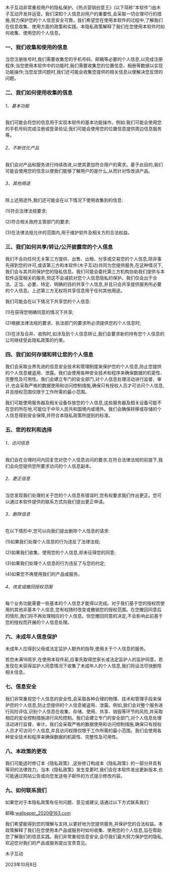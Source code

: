 木子互动非常重视用户的隐私保护。《热点营销创意王》(以下简称“本软件”)由木子互动开发并运营。我们深知个人信息对用户的重要性,会采取一切合理可行的措施,努力保护您的个人信息安全可靠。我们希望您在使用本软件的过程中,了解我们在信息收集、使用方面的政策和实践。本隐私政策解释了我们在您使用本软件时如何收集、使用您的个人信息。

### 一、我们收集和使用的信息

当您注册账号时,我们需要收集您的手机号码、邮箱等必要的个人信息,以完成注册程序;当您使用本软件中的功能时,我们需要收集您的位置信息、相册等数据以实现功能操作;当您反馈问题时,我们还可能会收集您提供的相关信息以便解决您反馈的问题。

### 二、我们如何使用收集的信息

###### 1、基本功能

我们可能会将您的信息用于实现本软件的基本功能操作。例如:我们可能会使用您的手机号码完成注册或登录验证;我们可能会使用您的位置信息提供周边信息服务等。

###### 2、不断优化产品

我们会对产品和服务进行持续改进,以使其更加符合用户的需求。基于此目的,我们可能会使用您的信息以便我们能够了解用户的是什么,从而针对性改进产品。

###### 3、其他用途

除上述用途外,我们还可能会在以下情况下使用收集到的信息:

(1)符合法律法规要求;

(2)符合相关政府主管部门的要求;

(3)在法律法规允许的范围内,用于维护软件及相关方的合法权益。

### 三、我们如何共享/转让/公开披露您的个人信息

我们不会向任何无关第三方提供、出售、出租、分享或交易您的个人信息,除非事先得到您的许可,或该第三方和本软件(木子互动)共同为您提供服务,在这种情况下,我们会与其共同保护您的隐私信息。我们可能会委托第三方机构协助我们提供与本软件运营相关的服务,但这不会减损对您个人信息隐私的保护。我们仅会出于合法、正当、必要、特定、明确的目的共享个人信息,并且只会共享提供服务所必要的个人信息。上述第三方无权将共享信息用于任何其他用途。

我们可能会在以下情况下共享您的个人信息:

(1)在获得您明确同意的情况下共享;

(2)根据法律法规的要求、执法部门的要求所必须提供您的个人信息时;

(3)在涉及合并、收购时,如涉及到个人信息转让,我们会要求新的持有您个人信息的公司继续受此隐私政策的约束。

### 四、我们如何存储和转让您的个人信息

我们会采取业界先进的信息安全技术和管理制度来保护您的个人信息,防止您提供的个人信息被盗用、泄露。我们会使用各种安全技术和程序来确保数据的机密性、完整性及可用性。我们会建立专门的安全部门,对个人信息处理活动进行监督、审计,也会采取严格的数据使用和访问控制措施,确保只有授权人员才可访问个人信息,并且授权范围仅限于工作所需的最小范围。

我们可能使用服务器及相关设备存放您的个人信息,这些服务器及相关设备可能不在您的所在地,可能位于中华人民共和国境内或境外。我们会确保转移或存储的个人信息得到安全保障,并符合本隐私政策所提到的标准。

### 五、您的权利和选择

###### 1、访问信息

我们会在合理时间内回复您对您个人信息访问的要求,在符合法律法规的前提下,我们会向您提供您所要求访问的个人信息副本。

###### 2、更正信息

当您发现我们处理的关于您的个人信息有错误时,您有权要求我们作出更正。您可以通过本软件提供的联系方式向我们提出更正申请。

###### 3、删除信息

在以下情形中,您可以向我们提出删除个人信息的请求:

(1)如果我们处理个人信息的行为违反了法律法规;

(2)如果我们收集、使用您的个人信息,却未征得您的同意;

(3)如果我们处理个人信息的行为违反了与您的约定;

(4)如果您不再使用我们的产品或服务。

###### 4、改变或撤回授权范围

每个业务功能需要一些基本的个人信息才能得以完成。对于我们基于您的授权而使用的其他非基本个人信息,您有权随时改变或撤销您的授权范围。在您撤回同意后的情形,我们将不再处理相应的个人信息。但您撤回同意的决定,不会影响此前基于您的授权而开展的个人信息处理。

### 六、未成年人信息保护

未成年人应得到父母或法定监护人额外的指导,使用关于个人信息的服务。

若您未满18周岁,在使用本软件前,应事先取得您家长或法定监护人的监护同意。若发现在未获得监护人同意情况下收集了未成年人的个人信息,我们将设法尽快删除相关信息。

### 七、信息安全

我们非常重视您个人信息的安全性,会采取各种合理的物理、技术和管理手段来保护您的个人信息,防止您提供的个人信息被盗用、泄露。例如,我们会对整个服务进行风险评估,识别个人信息在收集、存储、使用、共享、销毁等环节的风险,并采取相应的安全控制措施进行风险控制。我们会建立专门的安全部门,对个人信息处理活动进行监督、审计。我们会采取严格的数据使用和访问控制措施,确保只有授权人员才可访问个人信息,并且访问权限仅限于工作所需的最小范围。我们会使用各种安全技术和程序来确保数据的机密性、完整性及可用性。

### 八、本政策的更改

我们可能适时修订本《隐私政策》,这些修订构成本《隐私政策》的一部分并具有等同的法律效力。当本《隐私政策》发生变更时,我们会在本软件发出更新版本,也可能通过网站公告或向您发送电子邮件的方式提示修改内容。

### 九、如何联系我们

如果您对于本隐私政策有任何问题、意见或建议,请通过以下方式联系我们:

邮箱:wallpaper_2020@163.com

我们希望能得到您的理解与支持,以更好地为您提供服务,并保护您的合法权益。本政策解释了我们在您使用本产品或服务时如何收集、使用您的个人信息,旨在帮助您了解我们的信息实践。我们非常重视信息安全,会尽我们最大努力保护您的隐私,欢迎您对我们的产品或服务提出宝贵意见。

木子互动

2023年10月8日

